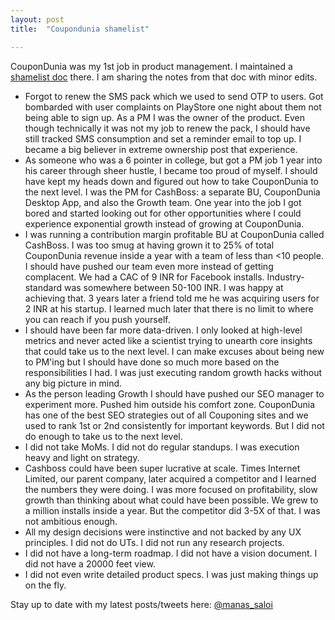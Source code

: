 ```yaml
---
layout: post
title:  "Coupondunia shamelist"

---
```

CouponDunia was my 1st job in product management. I maintained a [shamelist doc](https://manassaloi.com/2019/11/24/build-measure-learn.html) there. I am sharing the notes from that doc with minor edits.

- Forgot to renew the SMS pack which we used to send OTP to users. Got bombarded with user complaints on PlayStore one night about them not being able to sign up. As a PM I was the owner of the product. Even though technically it was not my job to renew the pack, I should have still tracked SMS consumption and set a reminder email to top up. I became a big believer in extreme ownership post that experience.
- As someone who was a 6 pointer in college, but got a PM job 1 year into his career through sheer hustle, I became too proud of myself. I should have kept my heads down and figured out how to take CouponDunia to the next level. I was the PM for CashBoss: a separate BU, CouponDunia Desktop App, and also the Growth team. One year into the job I got bored and started looking out for other opportunities where I could experience exponential growth instead of growing at CouponDunia.
- I was running a contribution margin profitable BU at CouponDunia called CashBoss. I was too smug at having grown it to 25% of total CouponDunia revenue inside a year with a team of less than <10 people. I should have pushed our team even more instead of getting complacent. We had a CAC of 9 INR for Facebook installs. Industry-standard was somewhere between 50-100 INR. I was happy at achieving that. 3 years later a friend told me he was acquiring users for 2 INR at his startup. I learned much later that there is no limit to where you can reach if you push yourself.
- I should have been far more data-driven. I only looked at high-level metrics and never acted like a scientist trying to unearth core insights that could take us to the next level. I can make excuses about being new to PM'ing but I should have done so much more based on the responsibilities I had. I was just executing random growth hacks without any big picture in mind.
- As the person leading Growth I should have pushed our SEO manager to experiment more. Pushed him outside his comfort zone. CouponDunia has one of the best SEO strategies out of all Couponing sites and we used to rank 1st or 2nd consistently for important keywords. But I did not do enough to take us to the next level.
- I did not take MoMs. I did not do regular standups. I was execution heavy and light on strategy.
- Cashboss could have been super lucrative at scale. Times Internet Limited, our parent company, later acquired a competitor and I learned the numbers they were doing. I was more focused on profitability, slow growth than thinking about what could have been possible. We grew to a million installs inside a year. But the competitor did 3-5X of that. I was not ambitious enough.
- All my design decisions were instinctive and not backed by any UX principles. I did not do UTs. I did not run any research projects.
- I did not have a long-term roadmap. I did not have a vision document. I did not have a 20000 feet view.
- I did not even write detailed product specs. I was just making things up on the fly.

Stay up to date with my latest posts/tweets here: [@manas_saloi](http://twitter.com/manas_saloi)
